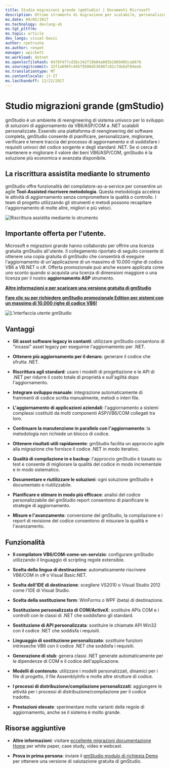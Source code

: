 ```yaml
---
title: Studio migrazioni grande (gmStudio) | Documenti Microsoft
description: Ottimo strumento di migrazione per scalabile, personalizzata VB6/ASP/COM per le soluzioni di aggiornamento di .NET
ms.date: 09/05/2017
ms.technology: devlang-vb
ms.tgt_pltfrm: 
ms.topic: article
dev_langs: visual-basic
author: rpetrusha
ms.author: ronpet
manager: wpickett
ms.workload: dotnet
ms.openlocfilehash: 8478f4f7cd3bc342f19b84a085b1889405ca6676
ms.sourcegitcommit: 32f1a690fc445f9586d53698fc82c7debd784eeb
ms.translationtype: MT
ms.contentlocale: it-IT
ms.lasthandoff: 12/22/2017
---
```

# <a name="great-migrations-studio-gmstudio"></a>Studio migrazioni grande (gmStudio)

gmStudio è un ambiente di reengineering di sistema univoco per lo sviluppo di soluzioni di aggiornamento da VB6/ASP/COM a .NET scalabili personalizzate. Essendo una piattaforma di reengineering del software completa, gmStudio consente di pianificare, personalizzare, migliorare, verificare e tenere traccia del processo di aggiornamento e di soddisfare i requisiti univoci del codice sorgente e degli standard .NET.  Se si cerca di mantenere e migliorare il valore dei beni VB6/ASP/COM, gmStudio è la soluzione più economica e avanzata disponibile. 

## <a name="the-tool-assisted-rewrite"></a>La riscrittura assistita mediante lo strumento

gmStudio offre funzionalità del compilatore-as-a-service per consentire un agile **Tool-Assisted riscrivere metodologia**. Questa metodologia accelera le attività di aggiornamento senza compromettere la qualità o controllo. I team di progetto utilizzando gli strumenti e metodi possono recapitare l'aggiornamento di molte altre, migliori e più veloci.

![Riscrittura assistita mediante lo strumento](./media/tool-assisted-rewrite.png) 

## <a name="important-offer-for-you"></a>Importante offerta per l'utente.

Microsoft e migrazioni grande hanno collaborato per offrire una licenza gratuita gmStudio all'utente. Il collegamento riportato di seguito consente di ottenere una copia gratuita di gmStudio che consentirà di eseguire l'aggiornamento di un'applicazione di un massimo di 10.000 righe di codice VB6 a VB.NET o c#. Offerta promozionale può anche essere applicata come uno sconto quando si acquista una licenza di dimensioni maggiore o una licenza per il nostro **aggiornamento ASP** strumento.

[**Altre informazioni e per scaricare una versione gratuita di gmStudio**](http://www.greatmigrations.com/resources/gmstudio-promotion.aspx)

[**Fare clic su per richiedere gmStudio promozionale Edition per sistemi con un massimo di 10.000 righe di codice VB6!**](http://www.greatmigrations.com/resources/gmstudio-promotion.aspx)

![L'interfaccia utente gmStudio](./media/gmstudio-ui.png) 

## <a name="benefits"></a>Vantaggi

- **Gli asset software legacy in contanti**: utilizzare gmStudio consentono di "incassi" asset legacy per eseguirne l'aggiornamento per .NET.

- **Ottenere più aggiornamento per il denaro**: generare il codice che sfrutta .NET.

- **Riscrittura agli standard**: usare i modelli di progettazione e le API di .NET per ridurre il costo totale di proprietà e sull'agilità dopo l'aggiornamento.  

- **Integrare sviluppo manuale**: integrazione automaticamente di frammenti di codice scritta manualmente, metodi o interi file. 

- **L'aggiornamento di applicazioni aziendali**: l'aggiornamento a sistemi complessi costituiti da molti componenti ASP/VB6/COM collegati tra loro.

- **Continuare la manutenzione in parallelo con l'aggiornamento**: la metodologia non richiede un blocco di codice.  

- **Ottenere risultati utili rapidamente**: gmStudio facilita un approccio agile alla migrazione che fornisce il codice .NET in modo iterativo.
 
- **Qualità di compilazione in e backup**: l'approccio gmStudio è basato su test e consente di migliorare la qualità del codice in modo incrementale e in modo sistematico.

- **Documentare e riutilizzare le soluzioni**: ogni soluzione gmStudio è documentato e riutilizzabile.

- **Pianificare e stimare in modo più efficace**: analisi del codice personalizzabile del gmStudio report consentono di pianificare le strategie di aggiornamento.

- **Misure e l'avanzamento**: conversione del gmStudio, la compilazione e i report di revisione del codice consentono di misurare la qualità e l'avanzamento.

## <a name="features"></a>Funzionalità

- **Il compilatore VB6/COM-come-un-servizio**: configurare gmStudio utilizzando il linguaggio di scripting regole extensible.

- **Scelta della lingua di destinazione**: automaticamente riscrivere VB6/COM in c# o Visual Basic.NET.

- **Scelta dell'IDE di destinazione**: scegliere VS2010 o Visual Studio 2012 come l'IDE di Visual Studio.

- **Scelta della sostituzione form**: WinForms o WPF (beta) di destinazione.

- **Sostituzione personalizzata di COM/ActiveX**: sostituire APIs COM e i controlli con le classi di .NET che soddisfano gli standard.

- **Sostituzione di API personalizzata**: sostituire le chiamate API Win32 con il codice .NET che soddisfa i requisiti.

- **Linguaggio di sostituzione personalizzato**: sostituire funzioni intrinseche VB6 con il codice .NET che soddisfa i requisiti.

- **Generazione di stub**: genera classi .NET generate automaticamente per le dipendenze di COM e il codice dell'applicazione.

- **Modelli di contenuto**: utilizzare i modelli personalizzati, dinamici per i file di progetto, il file AssemblyInfo e molte altre strutture di codice.

- **I processi di distribuzione/compilazione personalizzati**: aggiungere le attività per i processi di distribuzione/compilazione per il codice tradotto.

- **Prestazioni elevate**: sperimentare molte varianti delle regole di aggiornamento, anche se il sistema è molto grande.

## <a name="additional-resources"></a>Risorse aggiuntive

- **Altre informazioni**: visitare [eccellente migrazioni documentazione Home](https://www.greatmigrations.com/resources/documentation.aspx) per white paper, case study, video e webcast.

- **Prova in prima persona**: inviare il [gmStudio modulo di richiesta Demo](http://www.greatmigrations.com/resources/gmstudio-promotion.aspx) per ottenere una versione di valutazione gratuita di gmStudio.
  
